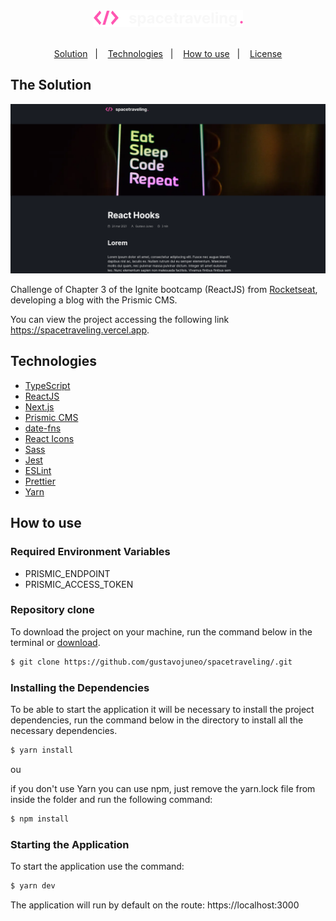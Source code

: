 <div align="center">
  <img src="./.github/logo.png">
</div>

<br />
<p align="center">
  <a href="#the-solution">Solution</a>&nbsp;&nbsp;&nbsp;|&nbsp;&nbsp;&nbsp;
  <a href="#technologies">Technologies</a>&nbsp;&nbsp;&nbsp;|&nbsp;&nbsp;&nbsp;
  <a href="how-to-use">How to use</a>&nbsp;&nbsp;&nbsp;|&nbsp;&nbsp;&nbsp;
  <a href="#license">License</a>
</p>

## The Solution

<div align="center">
  <img src="./.github/screenshot.png">
</div>

Challenge of Chapter 3 of the Ignite bootcamp (ReactJS) from [Rocketseat](http://rocketseat.com.br/), developing a blog with the Prismic CMS.

You can view the project accessing the following link https://spacetraveling.vercel.app.

## Technologies
- [TypeScript](https://www.typescriptlang.org/)
- [ReactJS](http://reactjs.org/)
- [Next.js](https://nextjs.org/)
- [Prismic CMS](https://prismic.io/)
- [date-fns](https://date-fns.org/)
- [React Icons](https://react-icons.github.io/react-icons/)
- [Sass](https://sass-lang.com/)
- [Jest](https://jestjs.io/)
- [ESLint](https://eslint.org/)
- [Prettier](https://prettier.io/)
- [Yarn](https://yarnpkg.com/)

## How to use

### Required Environment Variables

- PRISMIC_ENDPOINT
- PRISMIC_ACCESS_TOKEN

### Repository clone
To download the project on your machine, run the command below in the terminal or [download](https://github.com/gustavojuneo/spacetraveling/archive/main.zip).

```bash
$ git clone https://github.com/gustavojuneo/spacetraveling/.git
```

### Installing the Dependencies

To be able to start the application it will be necessary to install the project dependencies, run the command below in the directory to install all the necessary dependencies.

```bash
$ yarn install
```
ou

if you don't use Yarn you can use npm, just remove the yarn.lock file from inside the folder and run the following command:
```bash
$ npm install
```
### Starting the Application

To start the application use the command:

```bash
$ yarn dev
```

The application will run by default on the route:
https://localhost:3000
